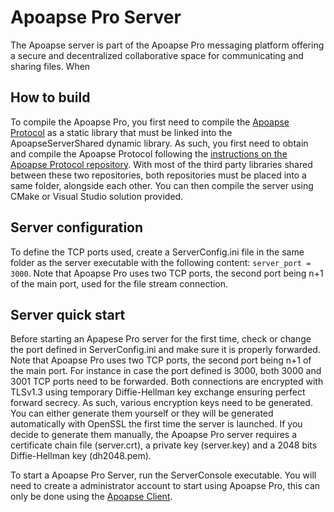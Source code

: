 # Apoapse Pro Server
The Apoapse server is part of the Apoapse Pro messaging platform offering a secure and decentralized collaborative space for communicating and sharing files. When

## How to build
To compile the Apoapse Pro, you first need to compile the [Apoapse Protocol](https://github.com/apoapse/ApoapseProtocol) as a static library that must be linked into the ApoapseServerShared dynamic library.
As such, you first need to obtain and compile the Apoapse Protocol following the [instructions on the Apoapse Protocol repository](https://github.com/apoapse/ApoapseProtocol).
With most of the third party libraries shared between these two repositories, both repositories must be placed into a same folder, alongside each other.
You can then compile the server using CMake or Visual Studio solution provided.

## Server configuration
To define the TCP ports used, create a ServerConfig.ini file in the same folder as the server executable with the following content: ``` server_port = 3000 ```.
Note that Apoapse Pro uses two TCP ports, the second port being n+1 of the main port, used for the file stream connection.

## Server quick start
Before starting an Apapese Pro server for the first time, check or change the port defined in ServerConfig.ini and make sure it is properly forwarded. Note that Apoapse Pro uses two TCP ports, the second port being n+1 of the main port. For instance in case the port defined is 3000, both 3000 and 3001 TCP ports need to be forwarded.
Both connections are encrypted with TLSv1.3 using temporary Diffie-Hellman key exchange ensuring perfect forward secrecy. As such, various encryption keys need to be generated. You can either generate them yourself or they will be generated automatically with OpenSSL the first time the server is launched.
If you decide to generate them manually, the Apoapse Pro server requires a certificate chain file (server.crt), a private key (server.key) and a 2048 bits Diffie-Hellman key (dh2048.pem).

To start a Apoapse Pro Server, run the ServerConsole executable.
You will need to create a administrator account to start using Apoapse Pro, this can only be done using the [Apoapse Client](https://apoapse.space/downloads/).